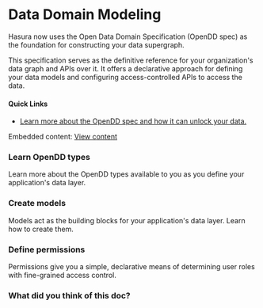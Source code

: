# Data Domain Modeling

Hasura now uses the Open Data Domain Specification (OpenDD spec) as the foundation for constructing your data supergraph.

This specification serves as the definitive reference for your organization's data graph and APIs over it. It offers a declarative approach for defining your data models and configuring access-controlled APIs to access the data.

#### Quick Links

- [ Learn more about the OpenDD spec and how it can unlock your data. ](https://hasura.io/docs/3.0/data-domain-modeling/introduction/)


Embedded content: [ View content ](https://www.youtube.com/embed/jXiDgAjwfLs?enablejsapi=1&origin=https://hasura.io)

### Learn OpenDD types

Learn more about the OpenDD types available to you as you define your application's data layer.

### Create models

Models act as the building blocks for your application's data layer. Learn how to create them.

### Define permissions

Permissions give you a simple, declarative means of determining user roles with fine-grained access control.

### What did you think of this doc?